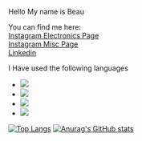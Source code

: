 Hello My name is Beau 

You can find me here:   
[Instagram Electronics Page](https://www.instagram.com/beauselectronics)  
[Instagram Misc Page](https://www.instagram.com/beauclark40/)  
[Linkedin](https://www.linkedin.com/in/beaujclark/)




I Have used the following languages
* ![](https://img.shields.io/badge/Python-cPython_3.x-green)
* ![](https://img.shields.io/badge/CircuitPython-CircuitPython-blueviolet)
* ![](https://img.shields.io/badge/C++-C++-red)
* ![](https://img.shields.io/badge/Arduino-Wire-green)

[![Top Langs](https://github-readme-stats.vercel.app/api/top-langs/?username=Beau28713)](https://github.com/anuraghazra/github-readme-stats)
[![Anurag's GitHub stats](https://github-readme-stats.vercel.app/api?username=Beau28713&show_icons=true&theme=highcontrast)](https://github.com/anuraghazra/github-readme-stats)
